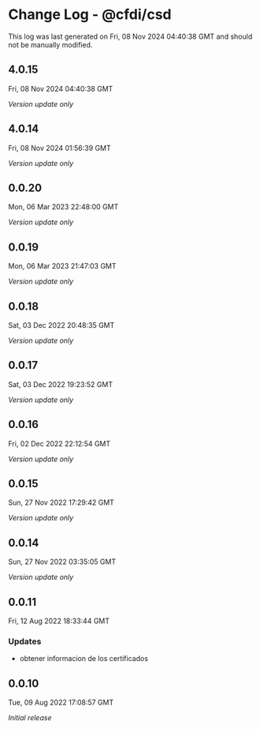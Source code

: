 # Change Log - @cfdi/csd

This log was last generated on Fri, 08 Nov 2024 04:40:38 GMT and should not be manually modified.

## 4.0.15
Fri, 08 Nov 2024 04:40:38 GMT

_Version update only_

## 4.0.14
Fri, 08 Nov 2024 01:56:39 GMT

_Version update only_

## 0.0.20
Mon, 06 Mar 2023 22:48:00 GMT

_Version update only_

## 0.0.19
Mon, 06 Mar 2023 21:47:03 GMT

_Version update only_

## 0.0.18
Sat, 03 Dec 2022 20:48:35 GMT

_Version update only_

## 0.0.17
Sat, 03 Dec 2022 19:23:52 GMT

_Version update only_

## 0.0.16
Fri, 02 Dec 2022 22:12:54 GMT

_Version update only_

## 0.0.15
Sun, 27 Nov 2022 17:29:42 GMT

_Version update only_

## 0.0.14
Sun, 27 Nov 2022 03:35:05 GMT

_Version update only_

## 0.0.11
Fri, 12 Aug 2022 18:33:44 GMT

### Updates

- obtener informacion de los certificados

## 0.0.10
Tue, 09 Aug 2022 17:08:57 GMT

_Initial release_

